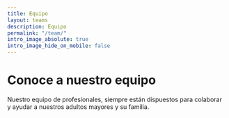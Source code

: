 ```yaml
---
title: Equipo
layout: teams
description: Equipo
permalink: "/team/"
intro_image_absolute: true
intro_image_hide_on_mobile: false
---
```


# Conoce a nuestro equipo

Nuestro equipo de profesionales, siempre están dispuestos para colaborar y ayudar a nuestros adultos mayores y su familia.
